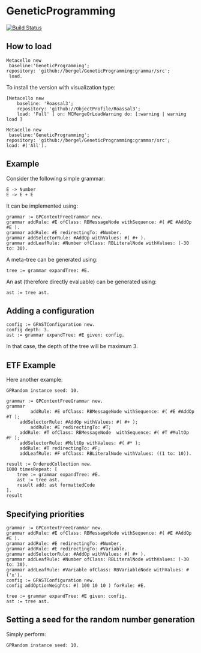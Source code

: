 # GeneticProgramming

[![Build Status](https://travis-ci.com/bergel/GeneticProgramming.svg?branch=grammar)](https://travis-ci.com/bergel/GeneticProgramming)

## How to load


```Smalltalk
Metacello new
 baseline:'GeneticProgramming';
repository: 'github://bergel/GeneticProgramming:grammar/src';
 load.
 ```

To install the version with visualization type:

```Smalltalk
[Metacello new
    baseline: 'Roassal3';
    repository: 'github://ObjectProfile/Roassal3';
    load: 'Full' ] on: MCMergeOrLoadWarning do: [:warning | warning load ]

Metacello new
 baseline:'GeneticProgramming';
repository: 'github://bergel/GeneticProgramming:grammar/src';
load: #('All').
```

## Example 

Consider the following simple grammar:
```
E -> Number
E -> E + E
```

It can be implemented using:

```Smalltalk
grammar := GPContextFreeGrammar new.
grammar addRule: #E ofClass: RBMessageNode withSequence: #( #E #AddOp #E ).
grammar addRule: #E redirectingTo: #Number.
grammar addSelectorRule: #AddOp withValues: #( #+ ).
grammar addLeafRule: #Number ofClass: RBLiteralNode withValues: (-30 to: 30).
```

A meta-tree can be generated using:
```Smalltalk
tree := grammar expandTree: #E.
```

An ast (therefore directly evaluable) can be generated using:
```Smalltalk
ast := tree ast.
```

## Adding a configuration

```Smalltalk
config := GPASTConfiguration new.
config depth: 3.
ast := grammar expandTree: #E given: config.
```

In that case, the depth of the tree will be maximum 3.

## ETF Example

Here another example:
```Smalltalk
GPRandom instance seed: 10.

grammar := GPContextFreeGrammar new.
grammar 
         addRule: #E ofClass: RBMessageNode withSequence: #( #E #AddOp #T );
	 addSelectorRule: #AddOp withValues: #( #+ );
         addRule: #E redirectingTo: #T;
	 addRule: #T ofClass: RBMessageNode  withSequence: #( #T #MultOp #F );
	 addSelectorRule: #MultOp withValues: #( #* );
	 addRule: #T redirectingTo: #F;
	 addLeafRule: #F ofClass: RBLiteralNode withValues: ((1 to: 10)).

result := OrderedCollection new.
1000 timesRepeat: [
	tree := grammar expandTree: #E.
	ast := tree ast.
	result add: ast formattedCode
].
result
```

## Specifying priorities

```Smalltalk
grammar := GPContextFreeGrammar new.
grammar addRule: #E ofClass: RBMessageNode withSequence: #( #E #AddOp #E ).
grammar addRule: #E redirectingTo: #Number.
grammar addRule: #E redirectingTo: #Variable.
grammar addSelectorRule: #AddOp withValues: #( #+ ).
grammar addLeafRule: #Number ofClass: RBLiteralNode withValues: (-30 to: 30).
grammar addLeafRule: #Variable ofClass: RBVariableNode withValues: #('x').
config := GPASTConfiguration new.
config addOptionWeights: #( 100 10 10 ) forRule: #E.

tree := grammar expandTree: #E given: config.
ast := tree ast.
```

## Setting a seed for the random number generation

Simply perform:

```Smalltalk
GPRandom instance seed: 10.
```
